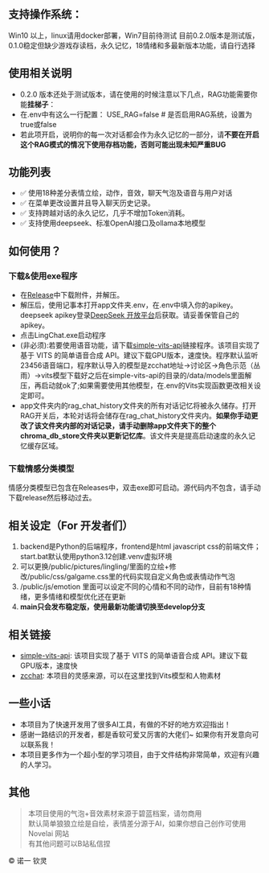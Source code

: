 ## 支持操作系统：

Win10 以上，linux请用docker部署，Win7目前待测试 目前0.2.0版本是测试版，0.1.0稳定但缺少游戏存读档，永久记忆，18情绪和多最新版本功能，请自行选择

## 使用相关说明
- 0.2.0 版本还处于测试版本，请在使用的时候注意以下几点，RAG功能需要你能**挂梯子**：
- 在.env中有这么一行配置：  USE_RAG=false           # 是否启用RAG系统，设置为true或false
- 若此项开启，说明你的每一次对话都会作为永久记忆的一部分，请**不要在开启这个RAG模式的情况下使用存档功能，否则可能出现未知严重BUG**

## 功能列表

- ✅ 使用18种差分表情立绘，动作，音效，聊天气泡及语音与用户对话
- ✅ 在菜单更改设置并且导入聊天历史记录。
- ✅ 支持跨越对话的永久记忆，几乎不增加Token消耗。
- ✅ 支持使用deepseek、标准OpenAI接口及ollama本地模型

## 如何使用？

### 下载&使用exe程序

- 在[Release](https://github.com/SlimeBoyOwO/LingChat/releases)中下载附件，并解压。
- 解压后，使用记事本打开app文件夹.env，在.env中填入你的apikey。deepseek apikey登录[DeepSeek 开放平台](https://platform.deepseek.com/usage)后获取。请妥善保管自己的apikey。
- 点击LingChat.exe启动程序
- (非必须):若要使用语音功能，请下载[simple-vits-api](https://github.com/Artrajz/vits-simple-api)链接程序。该项目实现了基于 VITS 的简单语音合成 API。建议下载GPU版本，速度快。程序默认监听23456语音端口，程序默认导入的模型是zcchat地址->讨论区->角色示范（丛雨）->vits模型下载好之后在simple-vits-api的目录的/data/models里面解压，再启动就ok了;如果需要使用其他模型，在.env的Vits实现函数更改相关设定即可。
- app文件夹内的rag_chat_history文件夹的所有对话记忆将被永久储存。打开RAG开关后，本轮对话将会储存在rag_chat_history文件夹内。**如果你手动更改了该文件夹内部的对话记录，请手动删除app文件夹下的整个chroma_db_store文件夹以更新记忆库**。该文件夹是提高启动速度的永久记忆缓存区域。

### 下载情感分类模型
情感分类模型已包含在Releases中，双击exe即可启动。源代码内不包含，请手动下载release然后移动过去。

## 相关设定（For 开发者们）

1. backend是Python的后端程序，frontend是html javascript css的前端文件；start.bat默认使用python3.12创建.venv虚拟环境
2. 可以更换/public/pictures/lingling/里面的立绘+修改/public/css/galgame.css里的代码实现自定义角色或表情动作气泡
3. /public/js/emotion 里面可以设定不同的心情和不同的动作，目前有18种情绪，更多情绪和模型优化还在更新
4. **main只会发布稳定版，使用最新功能请切换至develop分支**

## 相关链接

- [simple-vits-api](https://github.com/Artrajz/vits-simple-api): 该项目实现了基于 VITS 的简单语音合成 API。建议下载GPU版本，速度快
- [zcchat](https://github.com/Zao-chen/ZcChat): 本项目的灵感来源，可以在这里找到Vits模型和人物素材

## 一些小话

- 本项目为了快速开发用了很多AI工具，有做的不好的地方欢迎指出！
- 感谢一路结识的开发者，都是香软可爱又厉害的大佬们~ 如果你有开发意向可以联系我！
- 本项目更多作为一个超小型的学习项目，由于文件结构非常简单，欢迎有兴趣的人学习。

## 其他

> 本项目使用的气泡+音效素材来源于碧蓝档案，请勿商用  
> 默认简单狼狼立绘是自绘，表情差分源于AI，如果你想自己创作可使用 Novelai 网站  
> 有其他问题可以B站私信捏

© 诺一 钦灵

